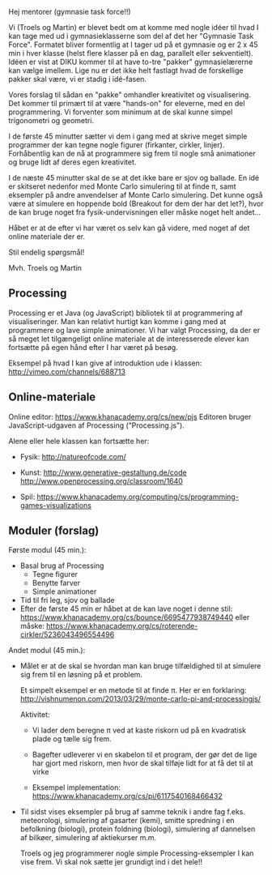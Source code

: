 Hej mentorer (gymnasie task force!!)

Vi (Troels og Martin) er blevet bedt om at komme med nogle idéer til
hvad I kan tage med ud i gymnasieklasserne som del af det her
"Gymnasie Task Force". Formatet bliver formentlig at I tager ud på et
gymnasie og er 2 x 45 min i hver klasse (helst flere klasser på en
dag, parallelt eller sekventielt). Idéen er vist at DIKU kommer til at
have to-tre "pakker" gymnasielærerne kan vælge imellem. Lige nu er det
ikke helt fastlagt hvad de forskellige pakker skal være, vi er stadig
i idé-fasen.


Vores forslag til sådan en "pakke" omhandler kreativitet og
visualisering. Det kommer til primært til at være "hands-on" for
eleverne, med en del programmering. Vi forventer som minimum at de
skal kunne simpel trigonometri og geometri.

I de første 45 minutter sætter vi dem i gang med at skrive meget
simple programmer der kan tegne nogle figurer (firkanter, cirkler,
linjer). Forhåbentlig kan de nå at programmere sig frem til nogle små
animationer og bruge lidt af deres egen kreativitet.

I de næste 45 minutter skal de se at det ikke bare er sjov og ballade.
En idé er skitseret nedenfor med Monte Carlo simulering til at finde
π, samt eksempler på andre anvendelser af Monte Carlo simulering.  Det
kunne også være at simulere en hoppende bold (Breakout for dem der har
det let?), hvor de kan bruge noget fra fysik-undervisningen eller
måske noget helt andet...

Håbet er at de efter vi har været os selv kan gå videre, med noget af
det online materiale der er.

Stil endelig spørgsmål!

Mvh. Troels og Martin



Processing
----------
Processing er et Java (og JavaScript) bibliotek til at programmering
af visualiseringer. Man kan relativt hurtigt kan komme i gang med at
programmere og lave simple animationer. Vi har valgt Processing, da
der er så meget let tilgængeligt online materiale at de interesserede
elever kan fortsætte på egen hånd efter I har været på besøg.

Eksempel på hvad I kan give af introduktion ude i klassen:
  http://vimeo.com/channels/688713

Online-materiale
----------------
Online editor: https://www.khanacademy.org/cs/new/pjs
Editoren bruger JavaScript-udgaven af Processing ("Processing.js").

Alene eller hele klassen kan fortsætte her:

 * Fysik: http://natureofcode.com/

 * Kunst: http://www.generative-gestaltung.de/code
          http://www.openprocessing.org/classroom/1640

 * Spil: https://www.khanacademy.org/computing/cs/programming-games-visualizations

Moduler (forslag)
-----------------
Første modul (45 min.):
  * Basal brug af Processing
      - Tegne figurer
      - Benytte farver
      - Simple animationer
  * Tid til fri leg, sjov og ballade
  * Efter de første 45 min er håbet at de kan lave noget i denne stil:
    https://www.khanacademy.org/cs/bounce/6695477938749440
      eller måske:
    https://www.khanacademy.org/cs/roterende-cirkler/5236043496554496

Andet modul (45 min.):

 * Målet er at de skal se hvordan man kan bruge tilfældighed til at
   simulere sig frem til en løsning på et problem. 

   Et simpelt eksempel er en metode til at finde π.  Her er en
   forklaring:
   http://vishnumenon.com/2013/03/29/monte-carlo-pi-and-processingjs/

   Aktivitet:
     * Vi lader dem beregne π ved at kaste riskorn ud på en kvadratisk
       plade og tælle sig frem.

     * Bagefter udleverer vi en skabelon til et program, der gør det
       de lige har gjort med riskorn, men hvor de skal tilføje lidt
       for at få det til at virke

     * Eksempel implementation:
       https://www.khanacademy.org/cs/pi/6117540168466432

 * Til sidst vises eksempler på brug af samme teknik i andre fag
   f.eks. meteorologi, simulering af gasarter (kemi), smitte spredning
   i en befolkning (biologi), protein foldning (biologi), simulering
   af dannelsen af bilkøer, simulering af aktiekurser m.m.

   Troels og jeg programmerer nogle simple Processing-eksempler I kan
   vise frem.  Vi skal nok sætte jer grundigt ind i det hele!!
